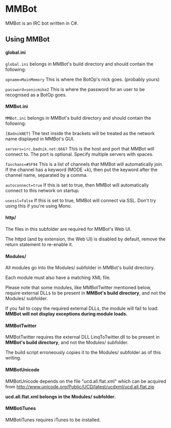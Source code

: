 MMBot
=======

MMBot is an IRC bot written in C#.

Using MMBot
------------------------
#### global.ini
<code>global.ini</code> belongs in MMBot's build directory and should contain the following:

<code>opname=MainMemory</code> This is where the BotOp's nick goes. (probably yours)

<code>password=sonicmike2</code> This is where the password for an user to be recognised as a BotOp goes.

#### MMBot.ini
<code>MMBot.ini</code> belongs in MMBot's build directory and should contain the following:

<code>[BadnikNET]</code> The text inside the brackets will be treated as the network name displayed in MMBot's GUI.

<code>servers=irc.badnik.net:6667</code> This is the host and port that MMBot will connect to. The port is optional. Specify multiple servers with spaces.

<code>favchans=#SF94</code> This is a list of channels that MMBot will automatically join. If the channel has a keyword (MODE +k), then put the keyword after the channel name, separated by a comma.

<code>autoconnect=true</code> If this is set to true, then MMBot will automatically connect to this network on startup.

<code>usessl=false</code> If this is set to true, MMBot will connect via SSL. Don't try using this if you're using Mono.

#### http/
The files in this subfolder are required for MMBot's Web UI.

The httpd (and by extension, the Web UI) is disabled by default, remove the return statement to re-enable it.

#### Modules/
All modules go into the Modules/ subfolder in MMBot's build directory.

Each module must also have a matching XML file.

Please note that some modules, like MMBotTwitter mentioned below, require external DLLs to be present in **MMBot's build directory**, and not the Modules/ subfolder.

If you fail to copy the required external DLLs, the module will fail to load. **MMBot will not display exceptions during module loads.**

#### MMBotTwitter
MMBotTwitter requires the external DLL LinqToTwitter.dll to be present in **MMBot's build directory**, and not the Modules/ subfolder.

The build script erroneously copies it to the Modules/ subfolder as of this writing.

#### MMBotUnicode
MMBotUnicode depends on the file "ucd.all.flat.xml" which can be acquired from http://www.unicode.org/Public/UCD/latest/ucdxml/ucd.all.flat.zip

**ucd.all.flat.xml belongs in the Modules/ subfolder.**

#### MMBotiTunes
MMBotiTunes requires iTunes to be installed.